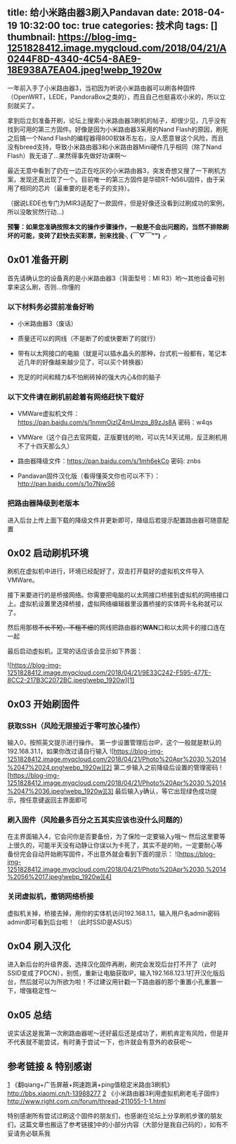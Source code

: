 title: 给小米路由器3刷入Pandavan
date: 2018-04-19 10:32:00
toc: true
categories: 技术向
tags: []
thumbnail: https://blog-img-1251828412.image.myqcloud.com/2018/04/21/A0244F8D-4340-4C54-8AE9-18E938A7EA04.jpeg!webp_1920w
---
一年前入手了小米路由器3，当初因为听说小米路由器可以刷各种固件（OpenWRT，LEDE，PandoraBox之类的），而且自己也挺喜欢小米的，所以立刻就买了。

拿到后立刻准备开刷，论坛上搜索小米路由器3刷机的帖子，却很少见，几乎没有找到可用的第三方固件。好像是因为小米路由器3采用的Nand Flash的原因，刷死之后搞一个Nand Flash的编程器得800软妹币左右，没人愿意冒这个风险，而且没有breed支持，导致小米路由器3和小米路由器Mini硬件几乎相同（除了Nand Flash）我无语了...果然得事先做好功课啊～

最近无意中看到了扔在一边正在吃灰的小米路由器3，突发奇想又搜了一下刷机方案，发现还真出现了一个。目前唯一的第三方固件是华硕RT-N56U固件，由于采用了相同的芯片（最重要的是老毛子的支持）。

（据说LEDE也专门为MIR3适配了一款固件，但是好像还没看到过刷成功的案例，所以没敢贸然行动...)

**预警：如果您准确按照本文的操作步骤操作，一般是不会出问题的，当然不排除刷坏的可能，变砖了赶快去买彩票，别来找我╮(￣▽￣"")╭**


<!--more-->


## 0x01 准备开刷 ##

首先请确认您的设备真的是小米路由器3（背面型号：MI R3）哟～其他设备可别拿来这么刷，否则...你懂的

### 以下材料务必提前准备好哟 ###

 - 小米路由器3（废话）

 - 质量还可以的网线（不是断了的或快要断了的就行）

 - 带有以太网接口的电脑（就是可以插水晶头的那种，台式机一般都有，笔记本近几年的好像越来越少见了，可以买个转换器）

 - 充足的时间和精力&不怕刷砖掉的强大内心&你的脑子

### 以下文件请在刷机前趁着有网络赶快下载好 ###

 - VMWare虚拟机文件：https://pan.baidu.com/s/1nmmOizIZ4mUmzq_89zJs8A 密码：w4qs

 - VMWare（这个自己去官网载，正版要钱的哟，可以先14天试用，反正刷机用不了十四天那么久）

 - 路由器降级文件：https://pan.baidu.com/s/1mh6ekCo 密码: znbs

 - Pandavan固件汉化版（看得懂英文你也可以不下）：http://pan.baidu.com/s/1o7NiwS6

### 把路由器降级到老版本 ###

进入后台上传上面下载的降级文件并更新即可，降级后若提示配置路由器可随意配置

## 0x02 启动刷机环境 ##

刷机在虚拟机中进行，环境已经配好了，双击打开载好的虚拟机文件导入VMWare。

接下来要进行的是桥接网络。你需要把电脑的以太网接口桥接到虚拟机的网络接口上。虚拟机设置里选择桥接，虚拟网络编辑器里设置桥接的实体网卡名称就可以了。

然后用那根~~不长不短、不粗不细~~的网线把路由器的**WAN**口和以太网卡的接口连在一起

最后启动虚拟机，正常的话应该会显示如下界面：

![https://blog-img-1251828412.image.myqcloud.com/2018/04/21/9E33C242-F595-477E-8CC2-217B3C2072BC.jpeg!webp_1920w][1]

## 0x03 开始刷固件 ##

### 获取SSH（风险无限接近于零可放心操作） ###

   输入0，按照英文提示进行操作。
   第一步设置管理后台IP，这个一般就是默认的192.168.31.1，如果你改过请自行输入
   ![https://blog-img-1251828412.image.myqcloud.com/2018/04/21/Photo%20Apr%2030,%2014%2047%2024.png!webp_1920w][2]
   第二步输入之前降级后设置的管理密码
   ![https://blog-img-1251828412.image.myqcloud.com/2018/04/21/Photo%20Apr%2030,%2014%2047%2036.jpeg!webp_1920w][3]
   最后输入y确认，等它出现绿色成功提示，按任意键返回主界面即可

### 刷入固件（风险最多百分之五其实应该也没什么问题的） ###

   在主界面输入4，它会问你是否要备份，为了保险一定要输入y哦～
   然后这里要等上很久的，可能半天没有动静让你误以为卡死了，其实不是的哟，一定要耐心等
   备份完会自动开始刷写固件，不出意外就会看到下面的提示：
   ![https://blog-img-1251828412.image.myqcloud.com/2018/04/21/Photo%20Apr%2030,%2014%2056%2017.jpeg!webp_1920w][4]

### 关闭虚拟机，撤销网络桥接 ###

   虚拟机关掉，桥接去掉，用你的实体机访问192.168.1.1，输入用户名admin密码admin即可看到后台啦！（此时SSID是ASUS）

## 0x04 刷入汉化 ##

进入新后台的升级界面，选择汉化固件再刷，刷完会发现后台打不开了（此时SSID变成了PDCN），别慌，重新让电脑获取IP，输入192.168.123.1打开汉化版后台，然后就可以为所欲为啦！不过建议用针戳一下路由器的那个重置小孔重置一下，增强稳定性～

## 0x05 总结 ##

说实话这是我第一次刷路由器呢～还好最后还是成功了，刷机肯定有风险，但是并不代表就不能尝试，有时勇于尝试一下，也许就会有意外的收获呢～

## 参考链接 & 特别感谢 ##

[1] 《翻qiang+广告屏蔽+网速跑满+ping值稳定米路由3刷机》http://bbs.xiaomi.cn/t-13988277
[2] 《小米路由器3利用虚拟机刷老毛子固件》http://www.right.com.cn/forum/thread-211055-1-1.html

特别感谢所有尝试过刷这个固件的朋友们，也感谢在论坛上分享刷机步骤的朋友们，这篇文章也搬运了参考链接[1]中的小部分内容（大部分是我自己码的），如有不妥请务必联系我


  [1]: https://blog-img-1251828412.image.myqcloud.com/2018/04/21/9E33C242-F595-477E-8CC2-217B3C2072BC.jpeg!webp_1920w
  [2]: https://blog-img-1251828412.image.myqcloud.com/2018/04/21/Photo%20Apr%2030,%2014%2047%2024.png!webp_1920w
  [3]: https://blog-img-1251828412.image.myqcloud.com/2018/04/21/Photo%20Apr%2030,%2014%2047%2036.jpeg!webp_1920w
  [4]: https://blog-img-1251828412.image.myqcloud.com/2018/04/21/Photo%20Apr%2030,%2014%2056%2017.jpeg!webp_1920w